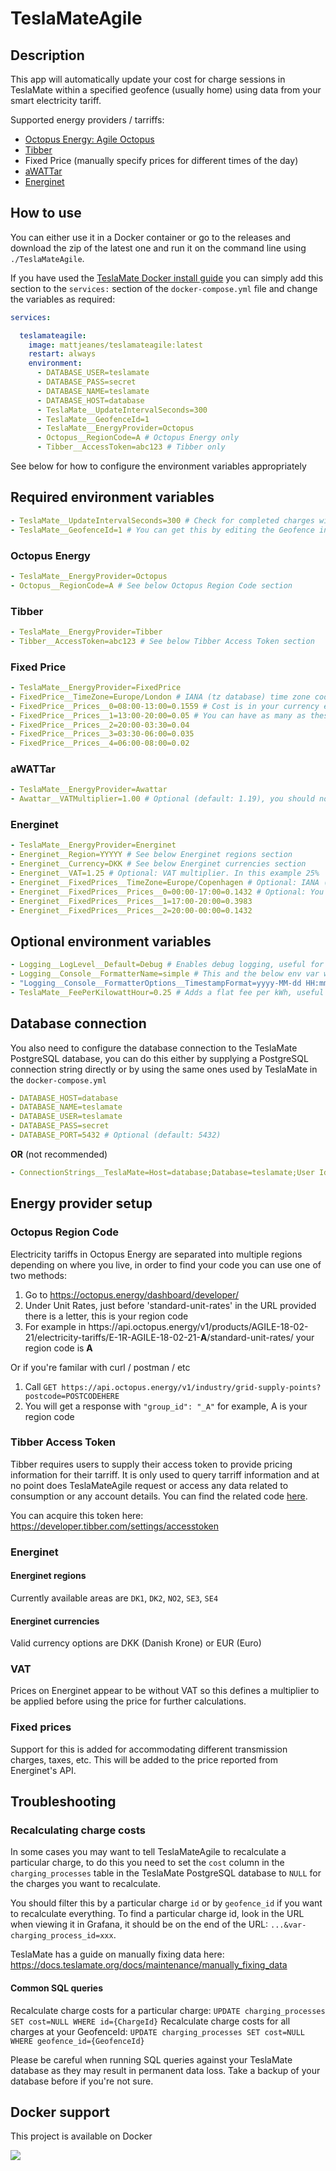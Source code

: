 # TeslaMateAgile

## Description
This app will automatically update your cost for charge sessions in TeslaMate within a specified geofence (usually home) using data from your smart electricity tariff.

Supported energy providers / tarriffs:
- [Octopus Energy: Agile Octopus](https://octopus.energy/agile/)
- [Tibber](https://tibber.com/en)
- Fixed Price (manually specify prices for different times of the day)
- [aWATTar](https://www.awattar.de/)
- [Energinet](https://www.energidataservice.dk/tso-electricity/Elspotprices)

## How to use
You can either use it in a Docker container or go to the releases and download the zip of the latest one and run it on the command line using `./TeslaMateAgile`.

If you have used the [TeslaMate Docker install guide](https://docs.teslamate.org/docs/installation/docker) you can simply add this section to the `services:` section of the `docker-compose.yml` file and change the variables as required:

```yaml
services:

  teslamateagile:
    image: mattjeanes/teslamateagile:latest
    restart: always
    environment:
      - DATABASE_USER=teslamate
      - DATABASE_PASS=secret
      - DATABASE_NAME=teslamate
      - DATABASE_HOST=database
      - TeslaMate__UpdateIntervalSeconds=300
      - TeslaMate__GeofenceId=1
      - TeslaMate__EnergyProvider=Octopus
      - Octopus__RegionCode=A # Octopus Energy only
      - Tibber__AccessToken=abc123 # Tibber only
```

See below for how to configure the environment variables appropriately

## Required environment variables
```yaml
- TeslaMate__UpdateIntervalSeconds=300 # Check for completed charges without a set cost every x seconds
- TeslaMate__GeofenceId=1 # You can get this by editing the Geofence inside TeslaMate and getting it from the url 
```

### Octopus Energy
```yaml
- TeslaMate__EnergyProvider=Octopus
- Octopus__RegionCode=A # See below Octopus Region Code section
```

### Tibber

```yaml
- TeslaMate__EnergyProvider=Tibber
- Tibber__AccessToken=abc123 # See below Tibber Access Token section
```

### Fixed Price

```yaml
- TeslaMate__EnergyProvider=FixedPrice
- FixedPrice__TimeZone=Europe/London # IANA (tz database) time zone code, used for below times 
- FixedPrice__Prices__0=08:00-13:00=0.1559 # Cost is in your currency e.g. pounds, euros, dollars (not pennies, cents, etc)
- FixedPrice__Prices__1=13:00-20:00=0.05 # You can have as many as these as you need
- FixedPrice__Prices__2=20:00-03:30=0.04
- FixedPrice__Prices__3=03:30-06:00=0.035
- FixedPrice__Prices__4=06:00-08:00=0.02
```

### aWATTar

```yaml
- TeslaMate__EnergyProvider=Awattar
- Awattar__VATMultiplier=1.00 # Optional (default: 1.19), you should not need to set this unless your VAT differs from the default
```

### Energinet

```yaml
- TeslaMate__EnergyProvider=Energinet
- Energinet__Region=YYYYY # See below Energinet regions section
- Energinet__Currency=DKK # See below Energinet currencies section
- Energinet__VAT=1.25 # Optional: VAT multiplier. In this example 25%
- Energinet__FixedPrices__TimeZone=Europe/Copenhagen # Optional: IANA (tz database) time zone code, used for below times 
- Energinet__FixedPrices__Prices__0=00:00-17:00=0.1432 # Optional: You can have as many as these as you need
- Energinet__FixedPrices__Prices__1=17:00-20:00=0.3983
- Energinet__FixedPrices__Prices__2=20:00-00:00=0.1432
```


## Optional environment variables
```yaml
- Logging__LogLevel__Default=Debug # Enables debug logging, useful for seeing exactly how a charge was calculated
- Logging__Console__FormatterName=simple # This and the below env var will prepend a timestamp to every log message the same way TeslaMate does
- "Logging__Console__FormatterOptions__TimestampFormat=yyyy-MM-dd HH:mm:ss.fff " # See above env var
- TeslaMate__FeePerKilowattHour=0.25 # Adds a flat fee per kWh, useful for certain arrangements (default: 0)
```

## Database connection
You also need to configure the database connection to the TeslaMate PostgreSQL database, you can do this either by supplying a PostgreSQL connection string directly or by using the same ones used by TeslaMate in the `docker-compose.yml`

```yaml
- DATABASE_HOST=database
- DATABASE_NAME=teslamate
- DATABASE_USER=teslamate
- DATABASE_PASS=secret
- DATABASE_PORT=5432 # Optional (default: 5432)
```

**OR** (not recommended)

```yaml
- ConnectionStrings__TeslaMate=Host=database;Database=teslamate;User Id=teslamate;Password=secret;
```

## Energy provider setup

### Octopus Region Code

Electricity tariffs in Octopus Energy are separated into multiple regions depending on where you live, in order to find your code you can use one of two methods:

1. Go to https://octopus.energy/dashboard/developer/
2. Under Unit Rates, just before 'standard-unit-rates' in the URL provided there is a letter, this is your region code
3. For example in https://<span></span>api.octopus.energy/v1/products/AGILE-18-02-21/electricity-tariffs/E-1R-AGILE-18-02-21-**A**/standard-unit-rates/ your region code is **A**

Or if you're familar with curl / postman / etc

1. Call `GET https://api.octopus.energy/v1/industry/grid-supply-points?postcode=POSTCODEHERE`
2. You will get a response with `"group_id": "_A"` for example, A is your region code

### Tibber Access Token

Tibber requires users to supply their access token to provide pricing information for their tarriff. It is only used to query tarriff information and at no point does TeslaMateAgile request or access any data related to consumption or any account details. You can find the related code [here](https://github.com/MattJeanes/TeslaMateAgile/blob/master/TeslaMateAgile/Services/TibberService.cs).

You can acquire this token here: https://developer.tibber.com/settings/accesstoken

### Energinet

#### Energinet regions
Currently available areas are `DK1`, `DK2`, `NO2`, `SE3`, `SE4`

#### Energinet currencies
Valid currency options are DKK (Danish Krone) or EUR (Euro)

### VAT
Prices on Energinet appear to be without VAT so this defines a multiplier to be applied before using the price for further calculations.

### Fixed prices
Support for this is added for accommodating different transmission charges, taxes, etc. This will be added to the price reported from Energinet's API.

## Troubleshooting

### Recalculating charge costs

In some cases you may want to tell TeslaMateAgile to recalculate a particular charge, to do this you need to set the `cost` column in the `charging_processes` table in the TeslaMate PostgreSQL database to `NULL` for the charges you want to recalculate.

You should filter this by a particular charge `id` or by `geofence_id` if you want to recalculate everything. To find a particular charge id, look in the URL when viewing it in Grafana, it should be on the end of the URL: `...&var-charging_process_id=xxx`.

TeslaMate has a guide on manually fixing data here: https://docs.teslamate.org/docs/maintenance/manually_fixing_data

#### Common SQL queries
Recalculate charge costs for a particular charge: `UPDATE charging_processes SET cost=NULL WHERE id={ChargeId}`
Recalculate charge costs for all charges at your GeofenceId: `UPDATE charging_processes SET cost=NULL WHERE geofence_id={GeofenceId}`

Please be careful when running SQL queries against your TeslaMate database as they may result in permanent data loss. Take a backup of your database before if you're not sure.

## Docker support
This project is available on Docker

[![](https://img.shields.io/docker/pulls/mattjeanes/teslamateagile.svg)](https://hub.docker.com/repository/docker/mattjeanes/teslamateagile)
